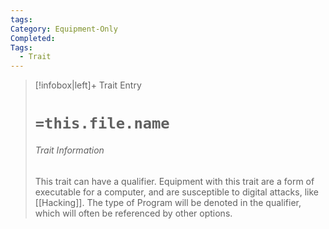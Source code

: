 ```yaml
---
tags: 
Category: Equipment-Only
Completed: 
Tags:
  - Trait
---
```

> [!infobox|left]+ Trait Entry
> # `=this.file.name`
> ###### Trait Information
> This trait can have a qualifier. Equipment with this trait are a form of executable for a computer, and are susceptible to digital attacks, like [[Hacking]]. The type of Program will be denoted in the qualifier, which will often be referenced by other options.